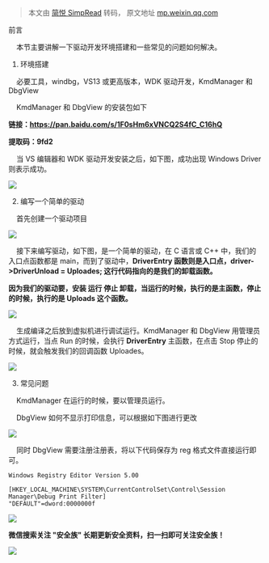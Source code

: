 > 本文由 [简悦 SimpRead](http://ksria.com/simpread/) 转码， 原文地址 [mp.weixin.qq.com](https://mp.weixin.qq.com/s/wThom_U5RaiZPFxoN7tVww)

前言

    本节主要讲解一下驱动开发环境搭建和一些常见的问题如何解决。     

1. 环境搭建

    必要工具，windbg，VS13 或更高版本，WDK 驱动开发，KmdManager 和 DbgView

    KmdManager 和 DbgView 的安装包如下

 **链接：https://pan.baidu.com/s/1F0sHm6xVNCQ2S4fC_C16hQ**

 **提取码：9fd2**

    当 VS 编辑器和 WDK 驱动开发安装之后，如下图，成功出现 Windows Driver 则表示成功。

![](https://mmbiz.qpic.cn/mmbiz_png/8miblt1VEWyxmqNia2trIMgeKb5ehYKGzYUvLl1vgI9tvxR5aKxpIVLnLtlJN0sChJPCNuFMkhQBYYKoBqIBGR1Q/640?wx_fmt=png)

2. 编写一个简单的驱动

    首先创建一个驱动项目

![](https://mmbiz.qpic.cn/mmbiz_png/8miblt1VEWyxmqNia2trIMgeKb5ehYKGzY1fiaRVGFUEa21ibqz5pichZbibshxxBZLEiaKStHDFvVA0MUxtbP6P5cLuQ/640?wx_fmt=png)

    接下来编写驱动，如下图，是一个简单的驱动，在 C 语言或 C++ 中，我们的入口点函数都是 main，而到了驱动中，**DriverEntry 函数则是入口点，driver->DriverUnload = Uploades; 这行代码指向的是我们的卸载函数。**

 **因为我们的驱动要，安装 运行 停止 卸载，当运行的时候，执行的是主函数，停止的时候，执行的是 Uploads 这个函数。**

![](https://mmbiz.qpic.cn/mmbiz_png/8miblt1VEWyxmqNia2trIMgeKb5ehYKGzYdGnKJld6jzcBRFzp32Hu2SQsATplg4CUVcNB0O1lvlctuiaiaZNRB80g/640?wx_fmt=png)

    生成编译之后放到虚拟机进行调试运行。KmdManager 和 DbgView 用管理员方式运行，当点 Run 的时候，会执行 **DriverEntry** 主函数，在点击 Stop 停止的时候，就会触发我们的回调函数 Uploades。

![](https://mmbiz.qpic.cn/mmbiz_png/8miblt1VEWyxmqNia2trIMgeKb5ehYKGzYLIzkfuq08WibNAib3XudpWxbHn3GlF9UH40EsnCtEniay5BF1Jyaia9sVQ/640?wx_fmt=png)

3. 常见问题

    KmdManager 在运行的时候，要以管理员运行。

    DbgView 如何不显示打印信息，可以根据如下图进行更改

![](https://mmbiz.qpic.cn/mmbiz_png/8miblt1VEWyxmqNia2trIMgeKb5ehYKGzY9IF3YwDduO3uRtZroJbRiaWibp77tc1enlBR1ribf9lCygp9veUhClib8g/640?wx_fmt=png)

    同时 DbgView 需要注册注册表，将以下代码保存为 reg 格式文件直接运行即可。

```
Windows Registry Editor Version 5.00

[HKEY_LOCAL_MACHINE\SYSTEM\CurrentControlSet\Control\Session Manager\Debug Print Filter]
"DEFAULT"=dword:0000000f
```

![](https://mmbiz.qpic.cn/mmbiz_png/8miblt1VEWyxmqNia2trIMgeKb5ehYKGzYVpd5DMU3qO9iaEuCf1HjLkGp6VWDYSLRZmSOB8QKG5PKwk9T320Tx3Q/640?wx_fmt=png)

 **微信搜索关注 "安全族" 长期更新安全资料，扫一扫即可关注安全族！**

![](https://mmbiz.qpic.cn/mmbiz_jpg/8miblt1VEWywCsRiaweFhRW8aDdjtoCoSU2eQAJ6KxKAoP0PSHvjGJvTZcRRXTAeSd9Qyib0ynLnBUwdiahhhOaSDQ/640?wx_fmt=jpeg)